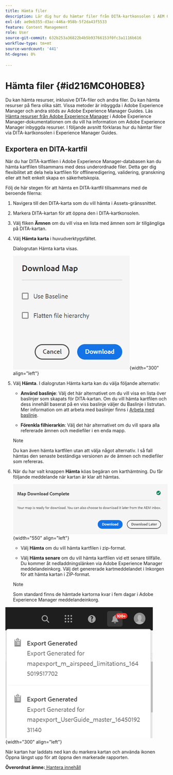 ```yaml
---
title: Hämta filer
description: Lär dig hur du hämtar filer från DITA-kartkonsolen i AEM Guides och exporterar en DITA-kartfil i AEM-databasen.
exl-id: ae9eb355-d3ac-446a-958b-5f2da43f5533
feature: Content Management
role: User
source-git-commit: 632b253a36822b4b5b93766153f0fc3a1116b616
workflow-type: tm+mt
source-wordcount: '441'
ht-degree: 0%

---
```


# Hämta filer {#id216MC0H0BE8}

Du kan hämta resurser, inklusive DITA-filer och andra filer. Du kan hämta resurser på flera olika sätt. Vissa metoder är inbyggda i Adobe Experience Manager och andra stöds av Adobe Experience Manager Guides. Läs [Hämta resurser från Adobe Experience Manager](https://experienceleague.adobe.com/docs/experience-manager-cloud-service/assets/manage/download-assets-from-aem.html) i Adobe Experience Manager-dokumentationen om du vill ha information om Adobe Experience Manager inbyggda resurser. I följande avsnitt förklaras hur du hämtar filer via DITA-kartkonsolen i Experience Manager Guides.

## Exportera en DITA-kartfil

När du har DITA-kartfilen i Adobe Experience Manager-databasen kan du hämta kartfilen tillsammans med dess underordnade filer. Detta ger dig flexibilitet att dela hela kartfilen för offlineredigering, validering, granskning eller att helt enkelt skapa en säkerhetskopia.

Följ de här stegen för att hämta en DITA-kartfil tillsammans med de beroende filerna:

1. Navigera till den DITA-karta som du vill hämta i Assets-gränssnittet.

1. Markera DITA-kartan för att öppna den i DITA-kartkonsolen.

1. Välj fliken **Ämnen** om du vill visa en lista med ämnen som är tillgängliga på DITA-kartan.

1. Välj **Hämta karta** i huvudverktygsfältet.

   Dialogrutan Hämta karta visas.

   ![](images/download-map.png){width="300" align="left"}

1. Välj **Hämta**. I dialogrutan Hämta karta kan du välja följande alternativ:

   - **Använd baslinje**: Välj det här alternativet om du vill visa en lista över baslinjer som skapats för DITA-kartan. Om du vill hämta kartfilen och dess innehåll baserat på en viss baslinje väljer du Baslinje i listrutan. Mer information om att arbeta med baslinjer finns i [Arbeta med baslinje](generate-output-use-baseline-for-publishing.md#).

   - **Förenkla filhierarkin**: Välj det här alternativet om du vill spara alla refererade ämnen och mediefiler i en enda mapp.


   >[!NOTE]
   >
   > Du kan även hämta kartfilen utan att välja något alternativ. I så fall hämtas den senaste beständiga versionen av de ämnen och mediefiler som refereras.

1. När du har valt knappen **Hämta** köas begäran om karthämtning. Du får följande meddelande när kartan är klar att hämtas.

   ![](images/download-map-prompt.png){width="550" align="left"}

   - Välj **Hämta** om du vill hämta kartfilen i zip-format.

   - Välj **Hämta senare** om du vill hämta kartfilen vid ett senare tillfälle. Du kommer åt nedladdningslänken via Adobe Experience Manager meddelandeinkorg. Välj det genererade kartmeddelandet i Inkorgen för att hämta kartan i ZIP-format.

   >[!NOTE]
   >
   > Som standard finns de hämtade kartorna kvar i fem dagar i Adobe Experience Manager meddelandeinkorg.

![](images/download-map-inbox.png){width="300" align="left"}

När kartan har laddats ned kan du markera kartan och använda ikonen Öppna längst upp för att öppna den markerade rapporten.

**Överordnat ämne:**[ Hantera innehåll](authoring.md)
